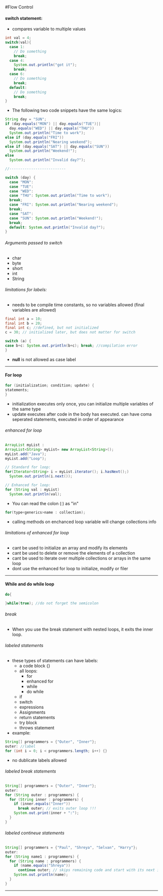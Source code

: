 #Flow Control

#### switch statement:
* compares variable to multiple values
```java
int val = 4;
switch(val){
  case 1:
    // Do something
    break;
  case 4:
    System.out.println("got it");
    break;
  case 6:
    // Do something
    break;
  default:
    // Do something
    break;
}
```
* The following two code snippets have the same logics:
```java
String day = "SUN";
if (day.equals("MON") || day.equals("TUE")||
  day.equals("WED") || day.equals("THU"))
  System.out.println("Time to work");
else if (day.equals("FRI"))
  System.out.println("Nearing weekend");
else if (day.equals("SAT") || day.equals("SUN"))
  System.out.println("Weekend!");
else
  System.out.println("Invalid day?");

//--------------------------

switch (day) {
  case "MON":
  case "TUE":
  case "WED":
  case "THU": System.out.println("Time to work");
  break;
  case "FRI": System.out.println("Nearing weekend");
  break;
  case "SAT":
  case "SUN": System.out.println("Weekend!");
  break;
  default: System.out.println("Invalid day?");
}
```
###### Arguments passed to switch
* char
* byte
* short
* int
* String

###### limitations for labels:
* needs to be compile time constants, so no variables allowed (final variables are allowed)
```java
final int a = 10;
final int b = 20;
final int c; //defined, but not initialized
c = 30; // initialized later, but does not matter for switch

switch (a) {
case b+c: System.out.println(b+c); break; //compilation error
}
```

* __null__ is not allowed as case label

----

#### For loop
```java
for (initialization; condition; update) {
statements;
}
```
* initialization executes only once, you can initialize multiple variables of the same type
* update executes after code in the body has executed. can have coma seperated statements, executed in order of appearance

###### enhanced for loop
```java
ArrayList myList :
ArrayList<String> myList= new ArrayList<String>();
myList.add("Java");
myList.add("Loop");

// Standard for loop:
for(Iterator<String> i = myList.iterator(); i.hasNext();)
  System.out.println(i.next());

// Enhanced for loop:
for (String val : myList)
  System.out.println(val);
```
* You can read the colon (:) as "in"
```java
for(type<generics>name : collection);
```
* calling methods on enchanced loop variable will change collections info

###### limitations of enhanced for loop
* cant be used to initialize an array and modify its elements
* cant be used to delete or remove the elements of a collection
* cant be used to iterate over multiple collections or arrays in the same loop
* dont use the enhanced for loop to initialize, modify or filer

----
#### While and do while loop
```java
do{

}while(true); //do not forget the semicolon
```

###### break
* When you use the break statement with nested loops, it exits the inner loop.

###### labeled statements
* these types of statements can have labels:
  * a code block {}
  * all loops:
    * for
    * enhanced for
    * while
    * do while
  * if
  * switch
  * expressions
  * Assignments
  * return statements
  * try block
  * throws statement
* example:
```java
String[] programmers = {"Outer", "Inner"};
outer: //label
for (int i = 0; i < programmers.length; i++) {}
```

* no dublicate labels allowed

###### labeled break statements
```java
String[] programmers = {"Outer", "Inner"};
outer:
for (String outer : programmers) {
  for (String inner : programmers) {
    if (inner.equals("Inner"))
      break outer; // exits outer loop !!!
    System.out.print(inner + ":");
  }
}
```

###### labeled contineue statements
```java
String[] programmers = {"Paul", "Shreya", "Selvan", "Harry"};
outer:
for (String name1 : programmers) {
  for (String name : programmers) {
    if (name.equals("Shreya"))
      continue outer; // skips remaining code and start with its next iteration
    System.out.println(name);
  }
}
```

----
